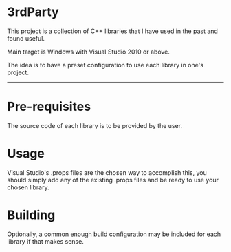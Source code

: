 3rdParty
========
This project is a collection of C++ libraries that I have used in the past and found useful.

Main target is Windows with Visual Studio 2010 or above.

The idea is to have a preset configuration to use each library in one's project.

--------------

Pre-requisites
==============
The source code of each library is to be provided by the user.

Usage
=====
Visual Studio's .props files are the chosen way to accomplish this, you should simply add any of the existing .props files and be ready to use your chosen library.

Building
========
Optionally, a common enough build configuration may be included for each library if that makes sense.
